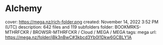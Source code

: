 # Alchemy

cover: https://mega.nz/rich-folder.png
created: November 14, 2022 3:52 PM (UTC)
description: 642 files and 119 subfolders
folder: BOOKMRKS-MTHRFCKR / BROWSR-MTHRFCKR / Cloud / MEGA / MEGA
tags: mega
url: https://mega.nz/folder/jBk3nBwC#3kbcd3Yb0I1Dkw6GCBLY1A
